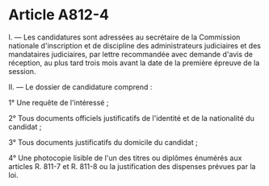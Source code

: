 # Article A812-4

I. ― Les candidatures sont adressées au secrétaire de la Commission nationale d'inscription et de discipline des administrateurs judiciaires et des mandataires judiciaires, par lettre recommandée avec demande d'avis de réception, au plus tard trois mois avant la date de la première épreuve de la session.

II. ― Le dossier de candidature comprend :

1° Une requête de l'intéressé ;

2° Tous documents officiels justificatifs de l'identité et de la nationalité du candidat ;

3° Tous documents justificatifs du domicile du candidat ;

4° Une photocopie lisible de l'un des titres ou diplômes énumérés aux articles R. 811-7 et R. 811-8 ou la justification des dispenses prévues par la loi.
